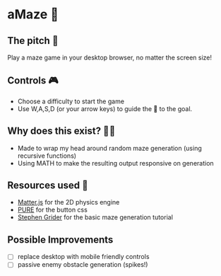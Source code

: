 # aMaze 🧱

## The pitch 🎯

Play a maze game in your desktop browser, no matter the screen size!

## Controls 🎮

- Choose a difficulty to start the game
- Use W,A,S,D (or your arrow keys) to guide the 🏀 to the goal.

## Why does this exist? 🧑‍💻

- Made to wrap my head around random maze generation (using recursive functions)
- Using MATH to make the resulting output responsive on generation

## Resources used 🎨

- [Matter.js](https://brm.io/matter-js/) for the 2D physics engine
- [PURE](https://purecss.io/base/) for the button css
- [Stephen Grider](https://twitter.com/ste_grider) for the basic maze generation tutorial

## Possible Improvements

- [ ] replace desktop with mobile friendly controls
- [ ] passive enemy obstacle generation (spikes!)
